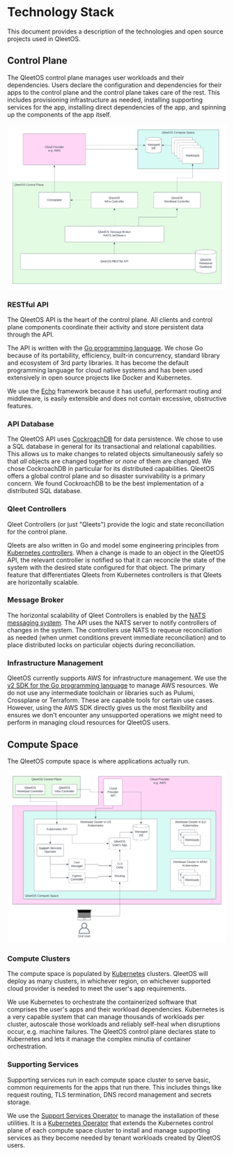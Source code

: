 # Technology Stack

This document provides a description of the technologies and open source projects used in QleetOS.

## Control Plane

The QleetOS control plane manages user workloads and their dependencies.  Users declare the configuration and dependencies for their apps to the control plane and the control plane takes care of the rest.  This includes provisioning infrastructure as needed, installing supporting services for the app, installing direct dependencies of the app, and spinning up the components of the app itself.

![QleetOS Control Plane Components](img/QleetOSControlPlaneComponents.png)

### RESTful API

The QleetOS API is the heart of the control plane.  All clients and control plane components coordinate their activity and store persistent data through the API.

The API is written with the [Go programming language](https://golang.google.cn/).  We chose Go because of its portability, efficiency, built-in concurrency, standard library and ecosystem of 3rd party libraries.  It has become the default programming language for cloud native systems and has been used extensively in open source projects like Docker and Kubernetes.

We use the [Echo](https://echo.labstack.com/) framework because it has useful, performant routing and middleware, is easily extensible and does not contain excessive, obstructive features.

### API Database

The QleetOS API uses [CockroachDB](https://github.com/cockroachdb/cockroach) for data persistence.  We chose to use a SQL database in general for its transactional and relational capabilities.  This allows us to make changes to related objects simultaneously safely so that *all* objects are changed together or *none* of them are changed.  We chose CockroachDB in particular for its distributed capabilities.  QleetOS offers a global control plane and so disaster survivability is a primary concern.  We found CockroachDB to be the best implementation of a distributed SQL database.

### Qleet Controllers

Qleet Controllers (or just "Qleets") provide the logic and state reconciliation for the control plane.

Qleets are also written in Go and model some engineering principles from [Kubernetes controllers](https://kubernetes.io/docs/concepts/architecture/controller/).  When a change is made to an object in the QleetOS API, the relevant controller is notified so that it can reconcile the state of the system with the desired state configured for that object.  The primary feature that differentiates Qleets from Kubernetes controllers is that Qleets are horizontally scalable.

### Message Broker

The horizontal scalability of Qleet Controllers is enabled by the [NATS messaging system](https://github.com/nats-io/nats-server).  The API uses the NATS server to notify controllers of changes in the system.  The controllers use NATS to requeue reconciliation as needed (when unmet conditions prevent immediate reconciliation) and to place distributed locks on particular objects during reconciliation.

### Infrastructure Management

QleetOS currently supports AWS for infrastructure management.  We use the [v2 SDK for the Go programming language](https://github.com/aws/aws-sdk-go-v2) to manage AWS resources.  We do not use any intermediate toolchain or libraries such as Pulumi, Crossplane or Terraform.  These are capable tools for certain use cases.  However, using the AWS SDK directly gives us the most flexibility and ensures we don't encounter any unsupported operations we might need to perform in managing cloud resources for QleetOS users.

## Compute Space

The QleetOS compute space is where applications actually run.

![QleetOS Compute Space Components](img/QleetOSComputeSpaceComponents.png)

### Compute Clusters

The compute space is populated by [Kubernetes](https://github.com/kubernetes/kubernetes/) clusters.  QleetOS will deploy as many clusters, in whichever region, on whichever supported cloud provider is needed to meet the user's app requirements.

We use Kubernetes to orchestrate the containerized software that comprises the user's apps and their workload dependencies.  Kubernetes is a very capable system that can manage thousands of workloads per cluster, autoscale those workloads and reliably self-heal when disruptions occur, e.g. machine failures.  The QleetOS control plane declares state to Kubernetes and lets it manage the complex minutia of container orchestration.

### Supporting Services

Supporting services run in each compute space cluster to serve basic, common requirements for the apps that run there.  This includes things like request routing, TLS termination, DNS record management and secrets storage.

We use the [Support Services Operator](https://github.com/nukleros/support-services-operator) to manage the installation of these utilities.  It is a [Kubernetes Operator](https://kubernetes.io/docs/concepts/extend-kubernetes/operator/) that extends the Kubernetes control plane of each compute space cluster to install and manage supporting services as they become needed by tenant workloads created by QleetOS users.

